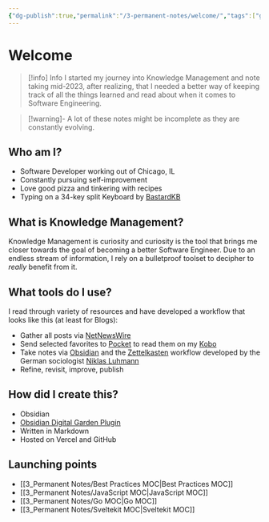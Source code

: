 ```yaml
---
{"dg-publish":true,"permalink":"/3-permanent-notes/welcome/","tags":["gardenEntry"],"created":"2023-06-16 07:38","updated":"2023-08-04 07:28"}
---
```


# Welcome

> [!info] Info
> I started my journey into Knowledge Management and note taking mid-2023, after realizing, that I needed a better way of keeping track of all the things learned and read about when it comes to Software Engineering.
> 

> [!warning]-
> A lot of these notes might be incomplete as they are constantly evolving. 
## Who am I?
- Software Developer working out of Chicago, IL
- Constantly pursuing self-improvement
- Love good pizza and tinkering with recipes
- Typing on a 34-key split Keyboard by [BastardKB](https://bastardkb.com/)
## What is Knowledge Management?
Knowledge Management is curiosity and curiosity is the tool that brings me closer towards the goal of becoming a better Software Engineer. Due to an endless stream of information, I rely on a bulletproof toolset to decipher to *really* benefit from it.
## What tools do I use?
I read through variety of resources and have developed a workflow that looks like this (at least for Blogs):

- Gather all posts via [NetNewsWire](https://netnewswire.com/)
- Send selected favorites to [Pocket](https://getpocket.com/en/) to read them on my [Kobo](https://www.kobo.com/)
- Take notes via [Obsidian]() and the [Zettelkasten](https://zettelkasten.de/introduction/) workflow developed by the German sociologist [Niklas Luhmann](https://niklas-luhmann-archiv.de/nachlass/zettelkasten)
- Refine, revisit, improve, publish
## How did I create this?
- Obsidian
- [Obsidian Digital Garden Plugin](https://dg-docs.ole.dev/)
- Written in Markdown
- Hosted on Vercel and GitHub
## Launching points
- [[3_Permanent Notes/Best Practices MOC\|Best Practices MOC]]
- [[3_Permanent Notes/JavaScript MOC\|JavaScript MOC]]
- [[3_Permanent Notes/Go MOC\|Go MOC]]
- [[3_Permanent Notes/Sveltekit MOC\|Sveltekit MOC]]